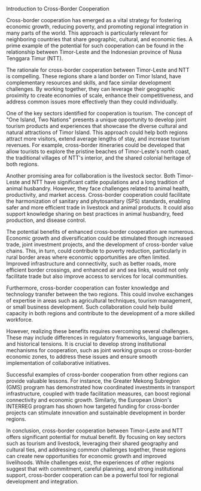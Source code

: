 Introduction to Cross-Border Cooperation

Cross-border cooperation has emerged as a vital strategy for fostering economic growth, reducing poverty, and promoting regional integration in many parts of the world. This approach is particularly relevant for neighboring countries that share geographic, cultural, and economic ties. A prime example of the potential for such cooperation can be found in the relationship between Timor-Leste and the Indonesian province of Nusa Tenggara Timur (NTT).

The rationale for cross-border cooperation between Timor-Leste and NTT is compelling. These regions share a land border on Timor Island, have complementary resources and skills, and face similar development challenges. By working together, they can leverage their geographic proximity to create economies of scale, enhance their competitiveness, and address common issues more effectively than they could individually.

One of the key sectors identified for cooperation is tourism. The concept of "One Island, Two Nations" presents a unique opportunity to develop joint tourism products and experiences that showcase the diverse cultural and natural attractions of Timor Island. This approach could help both regions attract more visitors, extend average lengths of stay, and increase tourism revenues. For example, cross-border itineraries could be developed that allow tourists to explore the pristine beaches of Timor-Leste's north coast, the traditional villages of NTT's interior, and the shared colonial heritage of both regions.

Another promising area for collaboration is the livestock sector. Both Timor-Leste and NTT have significant cattle populations and a long tradition of animal husbandry. However, they face challenges related to animal health, productivity, and market access. Cross-border cooperation could facilitate the harmonization of sanitary and phytosanitary (SPS) standards, enabling safer and more efficient trade in livestock and animal products. It could also support knowledge sharing on best practices in animal husbandry, feed production, and disease control.

The potential benefits of enhanced cross-border cooperation are numerous. Economic growth and diversification could be stimulated through increased trade, joint investment projects, and the development of cross-border value chains. This, in turn, could contribute to poverty reduction, particularly in rural border areas where economic opportunities are often limited. Improved infrastructure and connectivity, such as better roads, more efficient border crossings, and enhanced air and sea links, would not only facilitate trade but also improve access to services for local communities.

Furthermore, cross-border cooperation can foster knowledge and technology transfer between the two regions. This could involve exchanges of expertise in areas such as agricultural techniques, tourism management, or small business development. Such collaboration could help build capacity in both regions and contribute to the development of a more skilled workforce.

However, realizing these benefits requires overcoming several challenges. These may include differences in regulatory frameworks, language barriers, and historical tensions. It is crucial to develop strong institutional mechanisms for cooperation, such as joint working groups or cross-border economic zones, to address these issues and ensure smooth implementation of collaborative initiatives.

Successful examples of cross-border cooperation from other regions can provide valuable lessons. For instance, the Greater Mekong Subregion (GMS) program has demonstrated how coordinated investments in transport infrastructure, coupled with trade facilitation measures, can boost regional connectivity and economic growth. Similarly, the European Union's INTERREG program has shown how targeted funding for cross-border projects can stimulate innovation and sustainable development in border regions.

In conclusion, cross-border cooperation between Timor-Leste and NTT offers significant potential for mutual benefit. By focusing on key sectors such as tourism and livestock, leveraging their shared geography and cultural ties, and addressing common challenges together, these regions can create new opportunities for economic growth and improved livelihoods. While challenges exist, the experiences of other regions suggest that with commitment, careful planning, and strong institutional support, cross-border cooperation can be a powerful tool for regional development and integration.